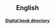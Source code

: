 <h2> 
<p align="center">
English
</p>
</h2>

<h4>
<p align="center">
  <a href="https://1blockatatime.github.io/English/Reading">Digital book directory</a>
  <br>
